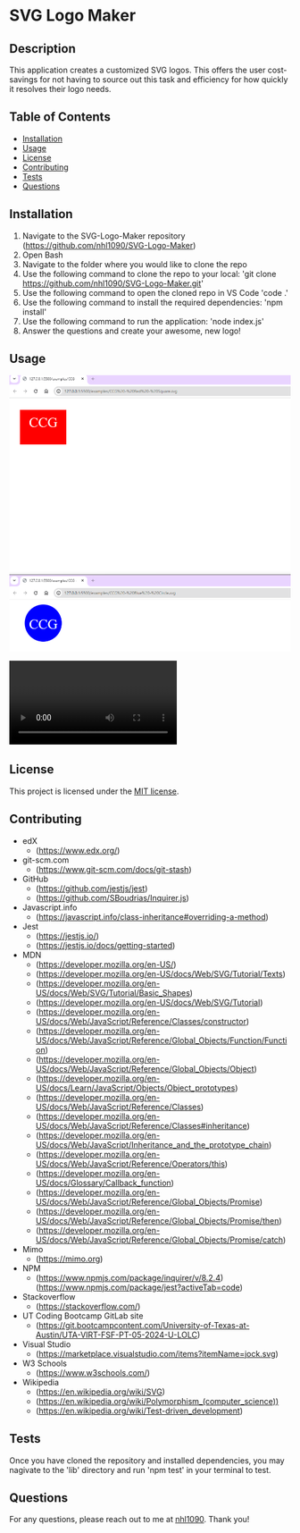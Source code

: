 # SVG Logo Maker

## Description

This application creates a customized SVG logos. This offers the user cost-savings for not having to source out this task and efficiency for how quickly it resolves their logo needs.


## Table of Contents
- [Installation](#installation)
- [Usage](#usage)
- [License](#license)
- [Contributing](#contributing)
- [Tests](#tests)
- [Questions](#questions)


## Installation

1. Navigate to the SVG-Logo-Maker repository (https://github.com/nhl1090/SVG-Logo-Maker)
2. Open Bash
3. Navigate to the folder where you would like to clone the repo
4. Use the following command to clone the repo to your local: 'git clone https://github.com/nhl1090/SVG-Logo-Maker.git'
5. Use the following command to open the cloned repo in VS Code 'code .'
6. Use the following command to install the required dependencies: 'npm install'
7. Use the following command to run the application: 'node index.js'
8. Answer the questions and create your awesome, new logo!


## Usage

![Logo Examples](./images/Screenshot%20of%20Logos.png)

![Video Walkthrough](./assets/video/video%20walkthrough.mp4)


## License
This project is licensed under the [MIT license](https://opensource.org/license/MIT).


## Contributing
- edX
    - (https://www.edx.org/)
- git-scm.com
    - (https://www.git-scm.com/docs/git-stash)
- GitHub
    - (https://github.com/jestjs/jest)
    - (https://github.com/SBoudrias/Inquirer.js)
- Javascript.info
    - (https://javascript.info/class-inheritance#overriding-a-method)
- Jest
    - (https://jestjs.io/)
    - (https://jestjs.io/docs/getting-started)
- MDN 
    - (https://developer.mozilla.org/en-US/)
    - (https://developer.mozilla.org/en-US/docs/Web/SVG/Tutorial/Texts)
    - (https://developer.mozilla.org/en-US/docs/Web/SVG/Tutorial/Basic_Shapes)
    - (https://developer.mozilla.org/en-US/docs/Web/SVG/Tutorial)
    - (https://developer.mozilla.org/en-US/docs/Web/JavaScript/Reference/Classes/constructor)
    - (https://developer.mozilla.org/en-US/docs/Web/JavaScript/Reference/Global_Objects/Function/Function)
    - (https://developer.mozilla.org/en-US/docs/Web/JavaScript/Reference/Global_Objects/Object)
    - (https://developer.mozilla.org/en-US/docs/Learn/JavaScript/Objects/Object_prototypes)
    - (https://developer.mozilla.org/en-US/docs/Web/JavaScript/Reference/Classes)
    - (https://developer.mozilla.org/en-US/docs/Web/JavaScript/Reference/Classes#inheritance)
    - (https://developer.mozilla.org/en-US/docs/Web/JavaScript/Inheritance_and_the_prototype_chain)
    - (https://developer.mozilla.org/en-US/docs/Web/JavaScript/Reference/Operators/this)
    - (https://developer.mozilla.org/en-US/docs/Glossary/Callback_function)
    - (https://developer.mozilla.org/en-US/docs/Web/JavaScript/Reference/Global_Objects/Promise)
    - (https://developer.mozilla.org/en-US/docs/Web/JavaScript/Reference/Global_Objects/Promise/then)
    - (https://developer.mozilla.org/en-US/docs/Web/JavaScript/Reference/Global_Objects/Promise/catch)
- Mimo
    - (https://mimo.org)
- NPM
    - (https://www.npmjs.com/package/inquirer/v/8.2.4)
    (https://www.npmjs.com/package/jest?activeTab=code)
- Stackoverflow
    - (https://stackoverflow.com/)
- UT Coding Bootcamp GitLab site
    - (https://git.bootcampcontent.com/University-of-Texas-at-Austin/UTA-VIRT-FSF-PT-05-2024-U-LOLC)
- Visual Studio
    - (https://marketplace.visualstudio.com/items?itemName=jock.svg)
- W3 Schools
    - (https://www.w3schools.com/)
- Wikipedia
    - (https://en.wikipedia.org/wiki/SVG)
    - (https://en.wikipedia.org/wiki/Polymorphism_(computer_science))
    - (https://en.wikipedia.org/wiki/Test-driven_development)


## Tests

Once you have cloned the repository and installed dependencies, you may nagivate to the 'lib' directory and run 'npm test' in your terminal to test.


## Questions
For any questions, please reach out to me at [nhl1090](https://github.com/nhl1090). Thank you!

